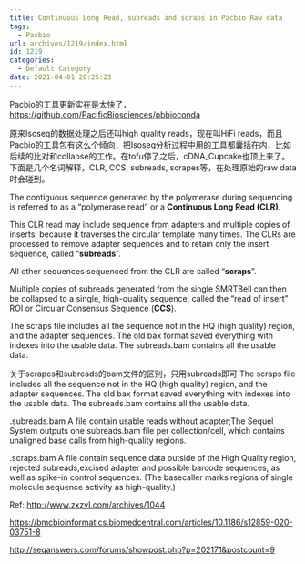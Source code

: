 ```yaml
---
title: Continuous Long Read, subreads and scraps in Pacbio Raw data
tags:
  - Pacbio
url: archives/1219/index.html
id: 1219
categories:
  - Default Category
date: 2021-04-01 20:25:23
---
```


Pacbio的工具更新实在是太快了，https://github.com/PacificBiosciences/pbbioconda

原来Isoseq的数据处理之后还叫high quality reads，现在叫HiFi reads，而且Pacbio的工具包有这么个倾向，把Isoseq分析过程中用的工具都囊括在内，比如后续的比对和collapse的工作。在tofu停了之后，cDNA_Cupcake也顶上来了。下面是几个名词解释，CLR, CCS, subreads, scrapes等，在处理原始的raw data时会碰到。

The contiguous sequence generated by the polymerase during sequencing is referred to as a “polymerase read” or a **Continuous Long Read (CLR)**.

This CLR read may include sequence from adapters and multiple copies of inserts, because it traverses the circular template many times. The CLRs are processed to remove adapter sequences and to retain only the insert sequence, called “**subreads**”.

All other sequences sequenced from the CLR are called “**scraps**”.

Multiple copies of subreads generated from the single SMRTBell can then be collapsed to a single, high-quality sequence, called the “read of insert” ROI or Circular Consensus Sequence (**CCS**).

The scraps file includes all the sequence not in the HQ (high quality) region, and the adapter sequences. The old bax format saved everything with indexes into the usable data. The subreads.bam contains all the usable data.



关于scrapes和subreads的bam文件的区别，只用subreads即可
The scraps file includes all the sequence not in the HQ (high quality) region, and the adapter sequences. The old bax format saved everything with indexes into the usable data. The subreads.bam contains all the usable data.



.subreads.bam A file contain usable reads without adapter;The Sequel System outputs one subreads.bam file per collection/cell, which contains unaligned base calls from high-quality regions.

.scraps.bam A file contain sequence data outside of the High Quality region, rejected subreads,excised adapter and possible barcode sequences, as well as spike-in control sequences. (The basecaller marks regions of single molecule sequence activity as high-quality.)



Ref:
http://www.zxzyl.com/archives/1044

https://bmcbioinformatics.biomedcentral.com/articles/10.1186/s12859-020-03751-8

http://seqanswers.com/forums/showpost.php?p=202171&postcount=9

